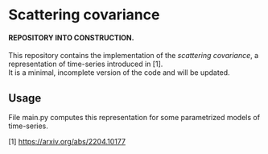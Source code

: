 # Scattering covariance 

#### REPOSITORY INTO CONSTRUCTION.

This repository contains the implementation of the *scattering covariance*, a representation of time-series introduced in [1]. \
It is a minimal, incomplete version of the code and will be updated. 


## Usage

File main.py computes this representation for some parametrized models of time-series. 


[1] https://arxiv.org/abs/2204.10177

